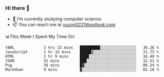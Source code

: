 ### Hi there 👋

- 📕 I’m currently studying computer science.
- 📫 You can reach me at yuumi0221@outlook.com


📊This Week I Spent My Time On:
<!--START_SECTION:waka-->

```text
YAML             2 hrs 33 mins   █████████░░░░░░░░░░░░░░░░   36.26 %
JavaScript       1 hr 32 mins    █████▒░░░░░░░░░░░░░░░░░░░   21.73 %
HTML             1 hr 9 mins     ████░░░░░░░░░░░░░░░░░░░░░   16.49 %
JSON             52 mins         ███░░░░░░░░░░░░░░░░░░░░░░   12.51 %
Pug              26 mins         █▓░░░░░░░░░░░░░░░░░░░░░░░   06.24 %
Markdown         9 mins          ▓░░░░░░░░░░░░░░░░░░░░░░░░   02.18 %
```

<!--END_SECTION:waka-->

<!--
**Yuumi0221/Yuumi0221** is a ✨ _special_ ✨ repository because its `README.md` (this file) appears on your GitHub profile.

Here are some ideas to get you started:

- 🔭 I’m currently working on ...
- 🌱 I’m currently learning ...
- 👯 I’m looking to collaborate on ...
- 🤔 I’m looking for help with ...
- 💬 Ask me about ...
- 📫 How to reach me: ...
- 😄 Pronouns: ...
- ⚡ Fun fact: ...
-->
